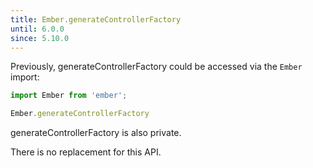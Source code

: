```yaml
---
title: Ember.generateControllerFactory
until: 6.0.0
since: 5.10.0
---
```



Previously, generateControllerFactory could be accessed via the `Ember` import:
```js
import Ember from 'ember';

Ember.generateControllerFactory
```
generateControllerFactory is also private.

There is no replacement for this API.
